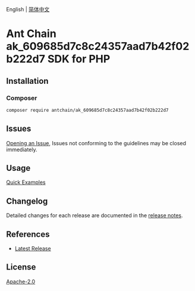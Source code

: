 English | [简体中文](README-CN.md)

# Ant Chain ak_609685d7c8c24357aad7b42f02b222d7 SDK for PHP

## Installation

### Composer

```bash
composer require antchain/ak_609685d7c8c24357aad7b42f02b222d7
```

## Issues

[Opening an Issue](https://github.com/alipay/antchain-openapi-prod-sdk/issues/new), Issues not conforming to the guidelines may be closed immediately.

## Usage

[Quick Examples](https://github.com/alipay/antchain-openapi-prod-sdk/blob/master/docs/0-Examples-EN.md#quick-examples)

## Changelog

Detailed changes for each release are documented in the [release notes](./ChangeLog.txt).

## References

* [Latest Release](https://github.com/antchain-openapi-sdk-php)

## License

[Apache-2.0](http://www.apache.org/licenses/LICENSE-2.0)
